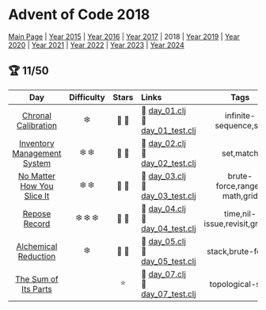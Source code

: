 # Advent of Code 2018

[Main Page](https://adventofcode.com/2018) | [Year 2015](/src/aoclj/year_2015/) | [Year 2016](/src/aoclj/year_2016/) | [Year 2017](/src/aoclj/year_2017/) | 2018 | [Year 2019](/src/aoclj/year_2019/) | [Year 2020](/src/aoclj/year_2020/) | [Year 2021](/src/aoclj/year_2021/) | [Year 2022](/src/aoclj/year_2022/) | [Year 2023](/src/aoclj/year_2023/) | [Year 2024](/src/aoclj/year_2024/)

## :trophy: 11/50

| Day | Difficulty | Stars | Links | Tags |
|:---: | :---: | :---: | :--- | :----: |
[Chronal Calibration](http://www.adventofcode.com/2018/day/1)|:snowflake:|:star2: :star2:|:small_orange_diamond: [day_01.clj](/src/aoclj/year_2018/day_01.clj) <br /> :small_orange_diamond: [day_01_test.clj](/test/aoclj/year_2018/day_01_test.clj)|infinite-sequence,set
[Inventory Management System](http://www.adventofcode.com/2018/day/2)|:snowflake: :snowflake:|:star2: :star2:|:small_orange_diamond: [day_02.clj](/src/aoclj/year_2018/day_02.clj) <br /> :small_orange_diamond: [day_02_test.clj](/test/aoclj/year_2018/day_02_test.clj)|set,match
[No Matter How You Slice It](http://www.adventofcode.com/2018/day/3)|:snowflake: :snowflake:|:star2: :star2:|:small_orange_diamond: [day_03.clj](/src/aoclj/year_2018/day_03.clj) <br /> :small_orange_diamond: [day_03_test.clj](/test/aoclj/year_2018/day_03_test.clj)|brute-force,range-math,grid
[Repose Record](http://www.adventofcode.com/2018/day/4)|:snowflake: :snowflake: :snowflake:|:star2: :star2:|:small_orange_diamond: [day_04.clj](/src/aoclj/year_2018/day_04.clj) <br /> :small_orange_diamond: [day_04_test.clj](/test/aoclj/year_2018/day_04_test.clj)|time,nil-issue,revisit,groups
[Alchemical Reduction](http://www.adventofcode.com/2018/day/5)|:snowflake:|:star2: :star2:|:small_orange_diamond: [day_05.clj](/src/aoclj/year_2018/day_05.clj) <br /> :small_orange_diamond: [day_05_test.clj](/test/aoclj/year_2018/day_05_test.clj)|stack,brute-force
[The Sum of Its Parts](http://www.adventofcode.com/2018/day/7)||:star:|:small_orange_diamond: [day_07.clj](/src/aoclj/year_2018/day_07.clj) <br /> :small_orange_diamond: [day_07_test.clj](/test/aoclj/year_2018/day_07_test.clj)|topological-sort
